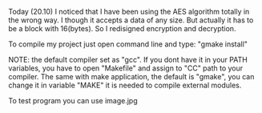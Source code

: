 Today (20.10) I noticed that I have been using the AES algorithm totally in the wrong way. 
I though it accepts a data of any size. But actually it has to be a block with 16(bytes). 
So I redisigned encryption and decryption.

To compile my project just open command line and type: "gmake install"

NOTE: the default compiler set as "gcc". If you dont have it in your PATH variables,
you have to open "Makefile" and assign to "CC" path to your compiler. The same with make application,
the default is "gmake", you can change it in variable "MAKE" it is needed to compile external modules.


To test program you can use image.jpg

